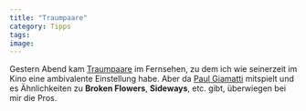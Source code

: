 ```yaml
---
title: "Traumpaare"
category: Tipps
tags: 
image: 
---
```


Gestern Abend kam [Traumpaare](http://de.wikipedia.org/wiki/Traumpaare) im Fernsehen, zu dem ich wie seinerzeit im Kino eine ambivalente Einstellung habe. Aber da [Paul Giamatti](http://german.imdb.com/name/nm0316079/) mitspielt und es Ähnlichkeiten zu **Broken Flowers**, **Sideways**, etc. gibt, überwiegen bei mir die Pros.